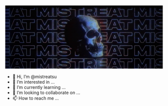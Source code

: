 ![](https://github.com/mistreatsu/mistreatsu/blob/main/standard.gif)


- 👋 Hi, I’m @mistreatsu
- 👀 I’m interested in ...
- 🌱 I’m currently learning ...
- 💞️ I’m looking to collaborate on ...
- 📫 How to reach me ...

<!---
mistreatsu/mistreatsu is a ✨ special ✨ repository because its `README.md` (this file) appears on your GitHub profile.
You can click the Preview link to take a look at your changes.
--->
